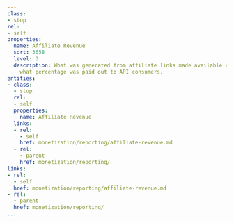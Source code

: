 ```yaml
---
class:
- stop
rel:
- self
properties:
  name: Affiliate Revenue
  sort: 3658
  level: 3
  description: What was generated from affiliate links made available via APIs, minus
    what percentage was paid out to API consumers.
entities:
- class:
  - stop
  rel:
  - self
  properties:
    name: Affiliate Revenue
  links:
  - rel:
    - self
    href: monetization/reporting/affiliate-revenue.md
  - rel:
    - parent
    href: monetization/reporting/
links:
- rel:
  - self
  href: monetization/reporting/affiliate-revenue.md
- rel:
  - parent
  href: monetization/reporting/
...
```

